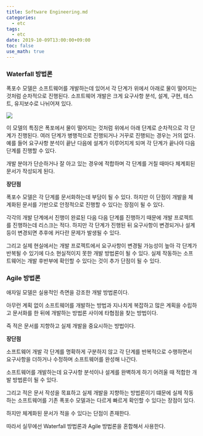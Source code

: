 ```yaml
---
title: Software Engineering.md
categories:
  - etc
tags:
  - etc
date: 2019-10-09T13:00:00+09:00
toc: false
use_math: true
---
```


### Waterfall 방법론

폭포수 모델은 소프트웨어를 개발하는데 있어서 각 단계가 위에서 아래로 물이 떨어지는 것처럼 순차적으로 진행된다. 소프트웨어 개발은 크게 요구사항 분석, 설계, 구현, 테스트, 유지보수로 나뉘어져 있다.

![](https://i.imgur.com/m5iac6S.png)

이 모델의 특징은 폭포에서 물이 떨어지는 것처럼 위에서 아래 단계로 순차적으로 각 단계가 진행된다. 여러 단계가 병행적으로 진행되거나 거꾸로 진행되는 경우는 거의 없다. 예를 들어 요구사항 분석이 끝난 다음에 설계가 이루어지게 되며 각 단계가 끝나야 다음 단계를 진행할 수 있다.

개발 분야가 단순하거나 잘 아고 있는 경우에 적합하며 각 단계를 거칠 때마다 체계회된 문서가 작성되게 된다.

**장단점**

폭포수 모델은 각 단계를 문서화하는데 부담이 될 수 있다. 하지만 이 단점이 개발을 체계화된 문서를 기반으로 안정적으로 진행할 수 있다는 장점이 될 수 있다. 

각각의 개발 단계에서 진행이 완료된 다음 다음 단계를 진행하기 때문에 개발 프로젝트를 진행하는데 리스크는 적다. 하지만 각 단계가 진행된 뒤 요구사항이 변경되거나 설계 등이 변경되면 추후에 커다란 문제가 발생될 수 있다.

그리고 실제 현실에서는 개발 프로젝트에서 요구사항이 변경될 가능성이 높아 각 단계가 반복될 수 있기에 다소 현실적이지 못한 개발 방법론이 될 수 있다. 실제 작동하는 소프트웨어는 개발 후반부에 확인할 수 있다는 것이 추가 단점이 될 수 있다.

### Agile 방법론

애자일 모델은 실용적인 측면을 강조한 개발 방법론이다.

아무런 계획 없이 소프트웨어를 개발하는 방법과 지나치게 복잡하고 많은 계획을 수립하고 문서화를 한 뒤에 개발하는 방법론 사이에 타협점을 찾는 방법이다.

즉 적은 문서를 지향하고 실제 개발을 중요시하는 방법이다.

**장단점**

소프트웨어 개발 각 단계를 명확하게 구분하지 않고 각 단계를 반복적으로 수행하면서 요구사항을 더하거나 수정하며 소프트웨어를 완성해 나간다. 

소프트웨어를 개발하는데 요구사항 분석이나 설계를 완벽하게 하기 어려울 때 적합한 개발 방법론이 될 수 있다.

그리고 적은 문서 작성을 목표하고 실제 개발을 지향하는 방법론이기 떄문에 실제 작동하는 소프트웨어를 기존 폭포수 모델과는 다르게 빠르게 확인할 수 있다는 장점이 있다.

하지만 체계화된 문서가 적을 수 있다는 단점이 존재한다.



따라서 실무에선 Waterfall 방법론과 Agile 방법론을 혼합해서 사용한다.